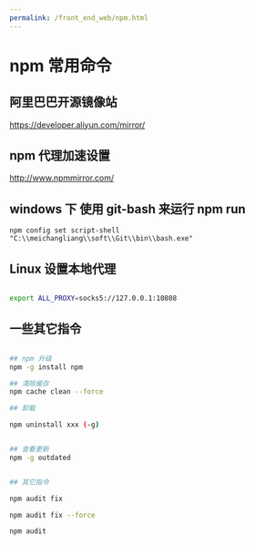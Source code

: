 ```yaml
---
permalink: /front_end_web/npm.html
---
```


# npm 常用命令

## 阿里巴巴开源镜像站

https://developer.aliyun.com/mirror/

## npm 代理加速设置

http://www.npmmirror.com/

## windows 下 使用 git-bash 来运行 npm run

```
npm config set script-shell "C:\\meichangliang\\soft\\Git\\bin\\bash.exe"

```

## Linux 设置本地代理

```bash

export ALL_PROXY=socks5://127.0.0.1:10808

```

## 一些其它指令

```bash

## npm 升级
npm -g install npm

## 清除缓存
npm cache clean --force

## 卸载

npm uninstall xxx (-g)


## 查看更新
npm -g outdated


## 其它指令

npm audit fix

npm audit fix --force

npm audit

```
